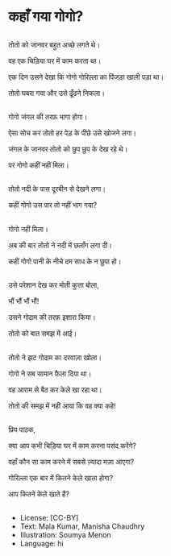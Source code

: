 # कहाँ गया गोगो?

##
तोतो को जानवर बहुत अच्छे लगते थे।

वह एक चिड़िया घर में काम करता था।

एक दिन उसने देखा कि गोगो गोरिल्ला का पिंजड़ा खाली पड़ा था।

तोतो घबरा गया और उसे ढूँढने निकला।

##
गोगो जंगल की तरफ़ भागा होगा।

ऐसा सोच कर तोतो हर पेड़ के पीछे उसे खोजने लगा।

जंगल के जानवर तोतो को छुप छुप के देख रहे थे।

पर गोगो कहीं नहीं मिला।

##
तोतो नदी के पास दूरबीन से देखने लगा।

कहीं गोगो उस पार तो नहीं भाग गया?

##
गोगो नहीं मिला।

अब की बार तोतो ने नदी में छलाँग लगा दी।

कहीं गोगो पानी के नीचे दम साध के न छुपा हो।

##
उसे परेशान देख कर मोती कुत्ता बोला,

भौं भौं भौं भौं!

उसने गोदाम की तरफ़ इशारा किया।

तोतो को बात समझ में आई।

##
तोतो ने झट गोदाम का दरवाज़ा खोला।

गोगो ने सब सामान फैला दिया था।

वह आराम से बैठ कर केले खा रहा था।

तोतो की समझ में नहीं आया कि वह क्या कहे!

##
प्रिय पाठक,

क्या आप कभी चिड़िया घर में काम
करना पसंद करेंगे?

वहाँ कौन सा काम करने
में सबसे ज़्यादा मज़ा आएगा?

गोरिल्ला एक बार में कितने
केले खाता होगा?

आप कितने केले खाते हैं?

##
* License: [CC-BY]
* Text: Mala Kumar, Manisha Chaudhry
* Illustration: Soumya Menon
* Language: hi
